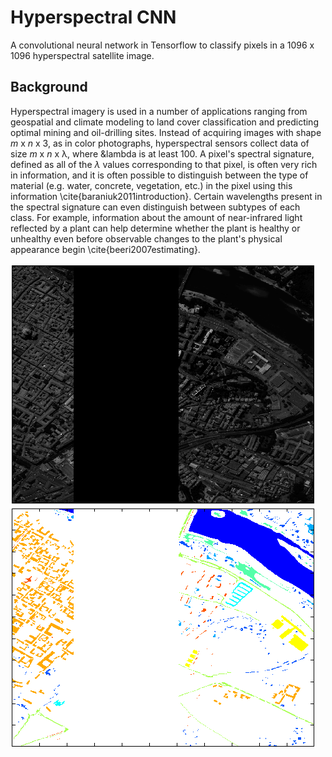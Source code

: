 # Hyperspectral CNN
A convolutional neural network in Tensorflow to classify pixels in a 1096 x 1096 hyperspectral satellite image.  

## Background
Hyperspectral imagery is used in a number of applications ranging from geospatial and climate modeling to land cover classification and predicting optimal mining and oil-drilling sites. Instead of acquiring images with shape *m* x *n* x 3, as in color photographs, hyperspectral sensors collect data of size *m* x *n* x &lambda;, where &lambda is at least 100. A pixel's spectral signature, defined as all of the $\lambda$ values corresponding to that pixel, is often very rich in information, and it is often possible to distinguish between the type of material (e.g. water, concrete, vegetation, etc.) in the pixel using this information \cite{baraniuk2011introduction}. Certain wavelengths present in the spectral signature can even distinguish between subtypes of each class. For example, information about the amount of near-infrared light reflected by a plant can help determine whether the plant is healthy or unhealthy even before observable changes to the plant's physical appearance begin \cite{beeri2007estimating}. 

![alt tag](https://github.com/MichaelTeti/LandCoverClassification/blob/master/Pavia_60.png)
![alt tag](https://github.com/MichaelTeti/LandCoverClassification/blob/master/Pavia_gt.png)
